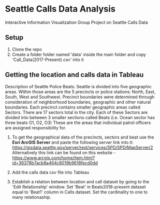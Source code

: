 # Seattle Calls Data Analysis
Interactive Information Visualization Group Project on Seattle Calls Data

## Setup
1. Clone the repo
2. Create a folder folder named 'data' inside the main folder and copy 'Call_Data(2017-Present).csv' into it

## Getting the location and calls data in Tableau

Description of Seattle Police Beats:
Seattle is divided into five geographic areas. Within those areas are the 5 precincts or police stations: North, East, South, West and Southwest. Precinct boundaries were determined through consideration of neighborhood boundaries, geographic and other natural boundaries.
Each precinct contains smaller geographic areas called Sectors. There are 17 sectors total in the city.
Each of these Sectors are divided into between 3 smaller sections called Beats (i.e. Ocean sector has three beats O1, O2, O3) These are the areas that individual patrol officers are assigned responsibility for.

1. To get the geographical data of the precincts, sectors and beat use the **Esri ArcGIS Server** and paste the following server link into it:
https://gisdata.seattle.gov/server/rest/services/SPD/SPD/MapServer/2
Alternatively this link can be found on this website - https://www.arcgis.com/home/item.html?id=36378b7acb8a464c8019b9618fecd0dd

2. Add the calls data csv file into Tableau

3. Establish a relation between location and call dataset by going to the 'Edit Relationship' window. Set 'Beat' in Beats2018-present dataset equal to 'Beat1' column in Calls dataset. Set the cardinality to one to many relationaship.

